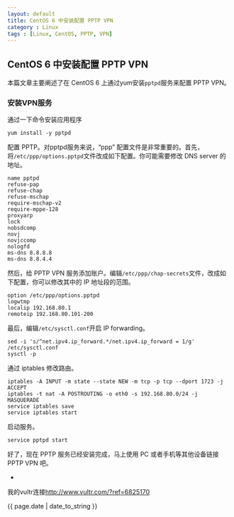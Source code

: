 ```yaml
---
layout: default
title: CentOS 6 中安装配置 PPTP VPN
category : Linux
tags : [Linux, CentOS, PPTP, VPN]
---
```

## CentOS 6 中安装配置 PPTP VPN

本篇文章主要阐述了在 CentOS 6 上通过yum安装`pptpd`服务来配置 PPTP VPN。

### 安装VPN服务

通过一下命令安装应用程序

```
yum install -y pptpd
```

配置 PPTP。对pptpd服务来说，“ppp” 配置文件是非常重要的。首先，将`/etc/ppp/options.pptpd`文件改成如下配置。你可能需要修改 DNS server 的地址。

```
name pptpd
refuse-pap
refuse-chap
refuse-mschap
require-mschap-v2
require-mppe-128
proxyarp
lock
nobsdcomp 
novj
novjccomp
nologfd
ms-dns 8.8.8.8
ms-dns 8.8.4.4
```

然后，给 PPTP VPN 服务添加账户。编辑`/etc/ppp/chap-secrets`文件，改成如下配置，你可以修改其中的 IP 地址段的范围。

```
option /etc/ppp/options.pptpd
logwtmp
localip 192.168.80.1
remoteip 192.168.80.101-200
```

最后，编辑`/etc/sysctl.conf`开启 IP forwarding。

```
sed -i 's/^net.ipv4.ip_forward.*/net.ipv4.ip_forward = 1/g' /etc/sysctl.conf
sysctl -p
```

通过 iptables 修改路由。

```
iptables -A INPUT -m state --state NEW -m tcp -p tcp --dport 1723 -j ACCEPT
iptables -t nat -A POSTROUTING -o eth0 -s 192.168.80.0/24 -j MASQUERADE
service iptables save
service iptables start
```

启动服务。

```
service pptpd start
```

好了，现在 PPTP 服务已经安装完成，马上使用 PC 或者手机等其他设备链接 PPTP VPN 吧。

-

<p>我的vultr连接<a href="http://www.vultr.com/?ref=6825170">http://www.vultr.com/?ref=6825170</a>

<p>{{ page.date | date_to_string }}</p>